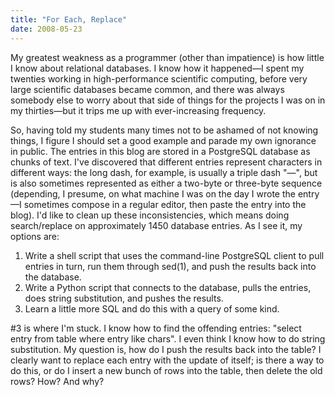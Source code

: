 ```yaml
---
title: "For Each, Replace"
date: 2008-05-23
---
```

My greatest weakness as a programmer (other than impatience) is how little I know about relational databases. I know how it happened—I spent my twenties working in high-performance scientific computing, before very large scientific databases became common, and there was always somebody else to worry about that side of things for the projects I was on in my thirties—but it trips me up with ever-increasing frequency.

So, having told my students many times not to be ashamed of not knowing things, I figure I should set a good example and parade my own ignorance in public. The entries in this blog are stored in a PostgreSQL database as chunks of text. I've discovered that different entries represent characters in different ways: the long dash, for example, is usually a triple dash "—", but is also sometimes represented as either a two-byte or three-byte sequence (depending, I presume, on what machine I was on the day I wrote the entry—I sometimes compose in a regular editor, then paste the entry into the blog). I'd like to clean up these inconsistencies, which means doing search/replace on approximately 1450 database entries. As I see it, my options are:
<ol>
  <li>Write a shell script that uses the command-line PostgreSQL client to pull entries in turn, run them through sed(1), and push the results back into the database.</li>
  <li>Write a Python script that connects to the database, pulls the entries, does string substitution, and pushes the results.</li>
  <li>Learn a little more SQL and do this with a query of some kind.</li>
</ol>
#3 is where I'm stuck. I know how to find the offending entries: "select entry from table where  entry like chars". I even think I know how to do string substitution. My question is, how do I push the results back into the table? I clearly want to replace each entry with the update of itself; is there a way to do this, or do I insert a new bunch of rows into the table, then delete the old rows? How? And why?
